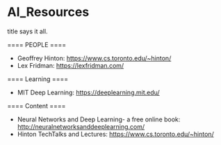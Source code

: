# AI_Resources
title says it all.

==== PEOPLE ====

- Geoffrey Hinton: https://www.cs.toronto.edu/~hinton/
- Lex Fridman: https://lexfridman.com/ 



==== Learning ====

- MIT Deep Learning: https://deeplearning.mit.edu/



==== Content ====

- Neural Networks and Deep Learning- a free online book: http://neuralnetworksanddeeplearning.com/
- Hinton TechTalks and Lectures: https://www.cs.toronto.edu/~hinton/


